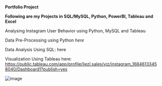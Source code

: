 **Portfolio Project**

**Following are my Projects in SQL/MySQL, Python, PowerBI, Tableau and Excel**

Analysing Instagram User Behavior using Python, MySQL and Tableau

Data Pre-Processing using Python _here_

Data Analysis Using SQL: here 

Visualization Using Tableau here: https://public.tableau.com/app/profile/liezl.sales/viz/instagram_16846133458040/Dashboard1?publish=yes

![image](https://github.com/zl-as/portfolioproject/assets/114416299/6662b7bf-648c-41d8-8b0d-7e63db51d8d6)




